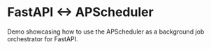 # FastAPI <-> APScheduler

Demo showcasing how to use the APScheduler as a background job orchestrator for
FastAPI.
